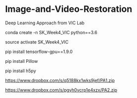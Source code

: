 # Image-and-Video-Restoration

Deep Learning Approach from VIC Lab

conda create -n SK_Week4_VIC python==3.6

source activate SK_Week4_VIC

pip install tensorflow-gpu==1.9.0

pip install Pillow

pip install h5py


https://www.dropbox.com/s/q5188kx1wks9jef/PA1.zip


https://www.dropbox.com/s/pgyh0vcrp1e4xzx/PA2.zip
